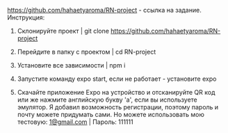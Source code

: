 https://github.com/hahaetyaroma/RN-project - ссылка на задание.
Инструкция: 
1. Склонируйте проект | git clone https://github.com/hahaetyaroma/RN-project

2. Перейдите в папку с проектом | cd RN-project

3. Установите все зависимости | npm i

4. Запустите команду expo start, если не работает - установите expo

5. Скачайте приложение Expo на устройство и отсканируйте QR код или же нажмите английскую букву 'a', если вы используете эмулятор.
Я добавил возможность регистрации, поэтому пароль и почту можете придумать сами. Но можете использовать мою тестовую: 1@gmail.com | Пароль: 111111
